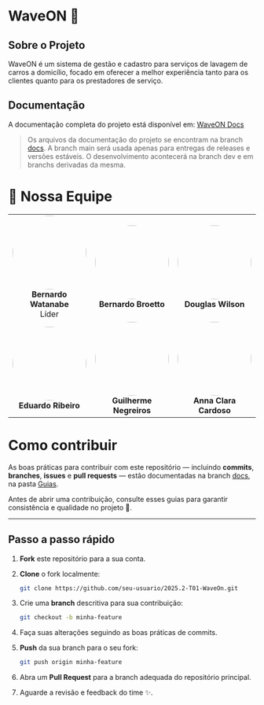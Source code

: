 # WaveON 🌊

## Sobre o Projeto
WaveON é um sistema de gestão e cadastro para serviços de lavagem de carros a domicílio, focado em oferecer a melhor experiência tanto para os clientes quanto para os prestadores de serviço.

## Documentação
A documentação completa do projeto está disponível em: [WaveON Docs](https://mdsreq-fga-unb.github.io/2025.2-T01-WaveOn)

> Os arquivos da documentação do projeto se encontram na branch [docs](https://github.com/mdsreq-fga-unb/2025.2-T01-WaveOn/tree/docs). A branch main será usada apenas para entregas de releases e versões estáveis. O desenvolvimento acontecerá na branch dev e em branchs derivadas da mesma.

# 👥 Nossa Equipe
<div align="center">
<table>
  <tr>
    <td align="center">
      <img src="https://mdsreq-fga-unb.github.io/2025.2-T01-WaveOn/img/bernardo_watanabi.jpg" width="150" style="border-radius:50%;" /><br>
      <b>Bernardo Watanabe</b><br>Líder
    </td>
    <td align="center">
      <img src="https://mdsreq-fga-unb.github.io/2025.2-T01-WaveOn/img/Bernardo_broetto.jpg" width="150" style="border-radius:50%;" /><br>
      <b>Bernardo Broetto</b>
    </td>
    <td align="center">
      <img src="https://mdsreq-fga-unb.github.io/2025.2-T01-WaveOn/img/Douglas.jpg" width="150" style="border-radius:50%;" /><br>
      <b>Douglas Wilson</b>
    </td>
  </tr>
  <tr>
    <td align="center">
      <img src="https://mdsreq-fga-unb.github.io/2025.2-T01-WaveOn/img/Eduardo.jpeg" width="150" style="border-radius:50%;" /><br>
      <b>Eduardo Ribeiro</b>
    </td>
    <td align="center">
      <img src="https://mdsreq-fga-unb.github.io/2025.2-T01-WaveOn/img/Guilherme.jpg" width="150" style="border-radius:50%;" /><br>
      <b>Guilherme Negreiros</b>
    </td>
    <td align="center">
      <img src="https://mdsreq-fga-unb.github.io/2025.2-T01-WaveOn/img/anna_clara.jpg" width="150" style="border-radius:50%;" /><br>
      <b>Anna Clara Cardoso</b>
    </td>
  </tr>
</table>
</div>

# Como contribuir  

As boas práticas para contribuir com este repositório — incluindo **commits**, **branches**, **issues** e **pull requests** — estão documentadas na branch [docs](https://github.com/mdsreq-fga-unb/2025.2-T01-WaveOn/tree/docs), na pasta [Guias](https://github.com/mdsreq-fga-unb/2025.2-T01-WaveOn/tree/docs/docs/Guias).  

Antes de abrir uma contribuição, consulte esses guias para garantir consistência e qualidade no projeto 🚀.  

---

## Passo a passo rápido  

1. **Fork** este repositório para a sua conta.  
2. **Clone** o fork localmente:  
   ```bash
   git clone https://github.com/seu-usuario/2025.2-T01-WaveOn.git
3. Crie uma **branch** descritiva para sua contribuição:  
   ```bash
   git checkout -b minha-feature
4. Faça suas alterações seguindo as boas práticas de commits.  
5. **Push** da sua branch para o seu fork:  
   ```bash
   git push origin minha-feature
6. Abra um **Pull Request** para a branch adequada do repositório principal.

7. Aguarde a revisão e feedback do time ✨.